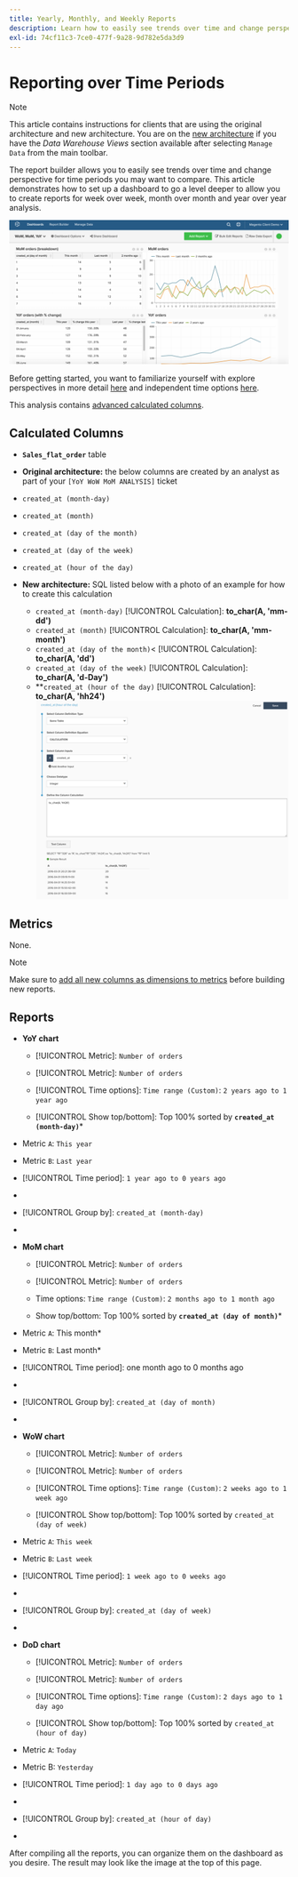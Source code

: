 ```yaml
---
title: Yearly, Monthly, and Weekly Reports
description: Learn how to easily see trends over time and change perspective for time periods you may want to compare.
exl-id: 74cf11c3-7ce0-477f-9a28-9d782e5da3d9
---
```

# Reporting over Time Periods

>[!NOTE]
>
>This article contains instructions for clients that are using the original architecture and new architecture. You are on the [new architecture](../../administrator/account-management/new-architecture.md) if you have the _Data Warehouse Views_ section available after selecting `Manage Data` from the main toolbar.

The report builder allows you to easily see trends over time and change perspective for time periods you may want to compare. This article demonstrates how to set up a dashboard to go a level deeper to allow you to create reports for week over week, month over month and year over year analysis.

![](../../assets/Wow__mom__yoy.png)

Before getting started, you want to familiarize yourself with explore perspectives in more detail [here](../../tutorials/using-visual-report-builder.md) and independent time options [here](../../tutorials/time-options-visual-rpt-bldr.md).

This analysis contains [advanced calculated columns](../data-warehouse-mgr/adv-calc-columns.md).

## Calculated Columns

* **`Sales_flat_order`** table
* **Original architecture:** the below columns are created by an analyst as part of your `[YoY WoW MoM ANALYSIS]` ticket
* `created_at (month-day)`
* `created_at (month)`
* `created_at (day of the month)`
* `created_at (day of the week)`
* `created_at (hour of the day)`

* **New architecture:** SQL listed below with a photo of an example for how to create this calculation
  * `created_at (month-day)` [!UICONTROL Calculation]: **to_char(A, 'mm-dd')**
  * `created_at (month)` [!UICONTROL Calculation]: **to_char(A, 'mm-month')**
  * `created_at (day of the month)`< [!UICONTROL Calculation]: **to_char(A, 'dd')**
  * `created_at (day of the week)` [!UICONTROL Calculation]: **to_char(A, 'd-Day')**
  * **`created_at (hour of the day)` [!UICONTROL Calculation]: **to_char(A, 'hh24')**
    ![](../../assets/new-arch-create-calc.png)

## Metrics

None.

>[!NOTE]
>
>Make sure to [add all new columns as dimensions to metrics](../data-warehouse-mgr/manage-data-dimensions-metrics.md) before building new reports.

## Reports

* **YoY chart**
  * [!UICONTROL Metric]: `Number of orders`

  * [!UICONTROL Metric]: `Number of orders`
  * [!UICONTROL Time options]: `Time range (Custom)`: `2 years ago to 1 year ago`

  * [!UICONTROL Show top/bottom]: Top 100% sorted by **`created_at (month-day)`***

* Metric `A`: `This year`
* Metric `B`: `Last year`
* [!UICONTROL Time period]: `1 year ago to 0 years ago`
* [!UICONTROL Interval]: `None`
* [!UICONTROL Group by]: `created_at (month-day)`
* [!UICONTROL Chart Type]: `Line`

* **MoM chart**
  * [!UICONTROL Metric]: `Number of orders`

  * [!UICONTROL Metric]: `Number of orders`
  * Time options: `Time range (Custom)`: `2 months ago to 1 month ago`

  * Show top/bottom: Top 100% sorted by **`created_at (day of month)`***

* Metric `A`: This month*
* Metric `B`: Last month*
* [!UICONTROL Time period]: one month ago to 0 months ago
* [!UICONTROL Interval]: None
* [!UICONTROL Group by]: `created_at (day of month)`
* [!UICONTROL Chart Type]: Line

* **WoW chart**
  * [!UICONTROL Metric]: `Number of orders`

  * [!UICONTROL Metric]: `Number of orders`
  * [!UICONTROL Time options]: `Time range (Custom)`: `2 weeks ago to 1 week ago`

  * [!UICONTROL Show top/bottom]: Top 100% sorted by `created_at (day of week)`

* Metric `A`: `This week`
* Metric `B`: `Last week`
* [!UICONTROL Time period]: `1 week ago to 0 weeks ago`
* [!UICONTROL Interval]: `None`
* [!UICONTROL Group by]: `created_at (day of week)`
* [!UICONTROL Chart Type]: `Line`

* **DoD chart**
  * [!UICONTROL Metric]: `Number of orders`

  * [!UICONTROL Metric]: `Number of orders`
  * [!UICONTROL Time options]: `Time range (Custom)`: `2 days ago to 1 day ago`

  * [!UICONTROL Show top/bottom]: Top 100% sorted by `created_at (hour of day)`

* Metric `A`: `Today`
* Metric B: `Yesterday`
* [!UICONTROL Time period]: `1 day ago to 0 days ago`
* [!UICONTROL Interval]: `None`
* [!UICONTROL Group by]: `created_at (hour of day)`
* [!UICONTROL Chart Type]: `Line`

After compiling all the reports, you can organize them on the dashboard as you desire. The result may look like the image at the top of this page.
